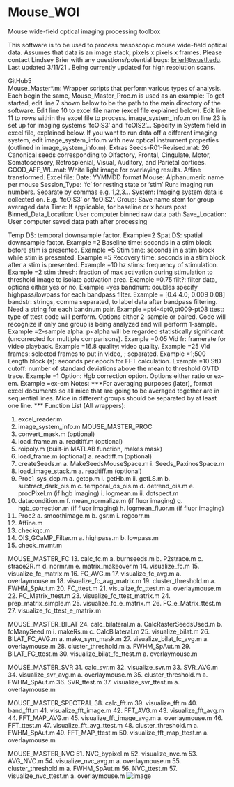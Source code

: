 # Mouse_WOI
Mouse wide-field optical imaging processing toolbox

This software is to be used to process mesoscopic mouse wide-field optical data. Assumes that data is an image stack, pixels x pixels x frames. Please contact Lindsey Brier with any questions/potential bugs: brierl@wustl.edu. Last updated 3/11/21 . Being currently updated for high resolution scans.

GitHub5\
Mouse_Master*.m:  Wrapper scripts that perform various types of analysis. Each begin the same, Mouse_Master_Proc.m is used as an example:
To get started, edit line 7 shown below to be the path to the main directory of the software. 
Edit line 10 to excel file name (excel file explained below).
Edit line 11 to rows within the excel file to process.
image_system_info.m on line 23 is set up for imaging systems ‘fcOIS3’ and ‘fcOIS2’… Specify in System field in excel file, explained below. If you want to run data off a different imaging system, edit image_system_info.m with new optical instrument properties (outlined in image_system_info.m).
Extras
Seeds-R01-Revised.mat: 26 Canonical seeds corresponding to Olfactory, Frontal, Cingulate, Motor, Somatosensory, Retrosplenial, Visual, Auditory, and Parietal cortices.
GOOD_AFF_WL.mat: White light image for overlaying results. Affine transformed.
Excel file:
Date: YYMMDD format
Mouse: Alphanumeric name per mouse
Session_Type: ‘fc’ for resting state or ‘stim’
Run: imaging run numbers. Separate by commas e.g. 1,2,3…
System: Imaging system data is collected on. E.g. ‘fcOIS3’ or ‘fcOIS2’. 
Group: Save name stem for group averaged data
Time: If applicable, for baseline or x hours post 
Binned_Data_Location: User computer binned raw data path
Save_Location:  User computer saved data path after processing

Temp DS: temporal downsample factor. Example=2
Spat DS: spatial downsample factor. Example =2
Baseline time: seconds in a stim block before stim is presented. Example =5
Stim time: seconds in a stim block while stim is presented. Example =5
Recovery time: seconds in a stim block after a stim is presented. Example =10
hz stims: frequency of stimulation. Example =2
stim thresh: fraction of max activation during stimulation to threshold image to isolate activation area. Example =0.75
filt?: filter data, options either yes or no. Example =yes
bandnum: doubles specify highpass/lowpass for each bandpass filter. Example = [0.4 4.0; 0.009 0.08]
bandstr: strings, comma separated, to label data after bandpass filtering. Need a string for each bandnum pair. Example =pt4-4pt0,pt009-pt08
ttest: type of ttest code will perform. Options either 2-sample or paired. Code will recognize if only one group is being analyzed and will perform 1-sample. Example =2-sample
alpha: p<alpha will be regarded statistically significant (uncorrected for multiple comparisons). Example =0.05
Vid fr: framerate for video playback. Example =16.8
quality: video quality. Example =25
Vid frames: selected frames to put in video, ; separated. Example =1;500
Length block (s): seconds per epoch for FFT calculation. Example =10
StD cutoff: number of standard deviations above the mean to threshold GVTD trace. Example =1
Option: Hgb correction option. Options either ratio or ex-em. Example =ex-em
Notes:
***For averaging purposes (later), format excel documents so all mice that are going to be averaged together are in sequential lines. Mice in different groups should be separated by at least one line. ***
Function List (All wrappers): 
1.	excel_reader.m
2.	image_system_info.m
MOUSE_MASTER_PROC
1.	convert_mask.m (optional)
2.	load_frame.m
a.	readtiff.m (optional)
3.	roipoly.m (built-in MATLAB function, makes mask)
4.	load_frame.m (optional)
a.	readtiff.m (optional)
5.	createSeeds.m
a.	MakeSeedsMouseSpace.m
i.	Seeds_PaxinosSpace.m
6.	load_image_stack.m
a.	readtiff.m (optional)
7.	Proc1_sys_dep.m
a.	getop.m
i.	getHb.m
ii.	getLS.m
b.	subtract_dark_ois.m
c.	temporal_ds_ois.m
d.	detrend_ois.m
e.	procPixel.m (if hgb imaging)
i.	logmean.m
ii.	dotspect.m
1.	datacondition.m
f.	mean_normalize.m (if fluor imaging)
g.	hgb_correction.m (if fluor imaging)
h.	logmean_fluor.m (if fluor imaging)
8.	Proc2
a.	smoothimage.m
b.	gsr.m
i.	regcorr.m
9.	Affine.m
10.	checkqc.m
11.	OIS_GCaMP_Filter.m
a.	highpass.m
b.	lowpass.m
12.	check_mvmt.m

MOUSE_MASTER_FC
13.	calc_fc.m
a.	burnseeds.m
b.	P2strace.m
c.	strace2R.m
d.	normr.m
e.	matrix_makeover.m
14.	visualize_fc.m
15.	visualize_fc_matrix.m
16.	FC_AVG.m
17.	visualize_fc_avg.m
a.	overlaymouse.m
18.	visualize_fc_avg_matrix.m
19.	cluster_threshold.m
a.	FWHM_SpAut.m
20.	FC_ttest.m
21.	visualize_fc_ttest.m
a.	overlaymouse.m
22.	FC_Matrix_ttest.m
23.	visualize_fc_ttest_matrix.m
24.	prep_matrix_simple.m
25.	visualize_fc_e_matrix.m
26.	FC_e_Matrix_ttest.m
27.	visualize_fc_ttest_e_matrix.m

MOUSE_MASTER_BILAT
24.	calc_bilateral.m
a.	CalcRasterSeedsUsed.m
b.	fcManySeed.m
i.	makeRs.m
c.	CalcBilateral.m
25.	visualize_bilat.m
26.	BILAT_FC_AVG.m
a.	make_sym_mask.m
27.	visualize_bilat_fc_avg.m
a.	overlaymouse.m
28.	cluster_threshold.m
a.	FWHM_SpAut.m
29.	BILAT_FC_ttest.m
30.	visualize_bilat_fc_ttest.m
a.	overlaymouse.m

MOUSE_MASTER_SVR
31.	calc_svr.m
32.	visualize_svr.m
33.	SVR_AVG.m
34.	visualize_svr_avg.m
a.	overlaymouse.m
35.	cluster_threshold.m
a.	FWHM_SpAut.m
36.	SVR_ttest.m
37.	visualize_svr_ttest.m
a.	overlaymouse.m

MOUSE_MASTER_SPECTRAL
38.	calc_fft.m
39.	visualize_fft.m
40.	band_fft.m
41.	visualize_fft_image.m
42.	FFT_AVG.m
43.	visualize_fft_avg.m
44.	FFT_MAP_AVG.m
45.	visualize_fft_image_avg.m
a.	overlaymouse.m
46.	FFT_ttest.m
47.	visualize_fft_avg_ttest.m
48.	cluster_threshold.m
a.	FWHM_SpAut.m
49.	FFT_MAP_ttest.m
50.	visualize_fft_map_ttest.m
a.	overlaymouse.m

MOUSE_MASTER_NVC
51.	NVC_bypixel.m
52.	visualize_nvc.m
53.	AVG_NVC.m
54.	visualize_nvc_avg.m
a.	overlaymouse.m
55.	cluster_threshold.m
a.	FWHM_SpAut.m
56.	NVC_ttest.m
57.	visualize_nvc_ttest.m
a.	overlaymouse.m
![image](https://user-images.githubusercontent.com/47127470/109907065-2e962680-7c67-11eb-9f44-c17d6bfddfc6.png)

